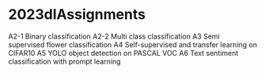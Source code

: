 # 2023dlAssignments


A2-1	Binary classification
A2-2	Multi class classification
A3	  Semi supervised flower classification
A4	  Self-supervised and transfer learning on CIFAR10
A5	  YOLO object detection on PASCAL VOC
A6 	  Text sentiment classification with prompt learning
